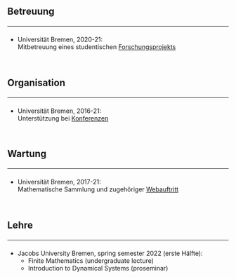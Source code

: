 ## Betreuung <hr>

- Universität Bremen, 2020-21:<br>
Mitbetreuung eines studentischen [Forschungsprojekts](https://www.uni-bremen.de/en/fb3/studies-teaching/student-research-projects-in-mathematics/assigned-and-completed-projects/wave-patterns-in-cellular-automata-for-excitable-media)

<br>

## Organisation <hr>

- Universität Bremen, 2016-21:<br>
Unterstützung bei [Konferenzen](https://www.uni-bremen.de/dynamical-systems/past-events/bremen-summer-and-winter-schools-on-dynamical-systems)

<br>

## Wartung <hr>

- Universität Bremen, 2017-21:<br>
Mathematische Sammlung und zugehöriger [Webauftritt](https://www.uni-bremen.de/appanalysis/mathematical-collection/)

<br>

## Lehre <hr>

- Jacobs University Bremen, spring semester 2022 (erste Hälfte):
  - Finite Mathematics (undergraduate lecture) 
  - Introduction to Dynamical Systems (proseminar)

